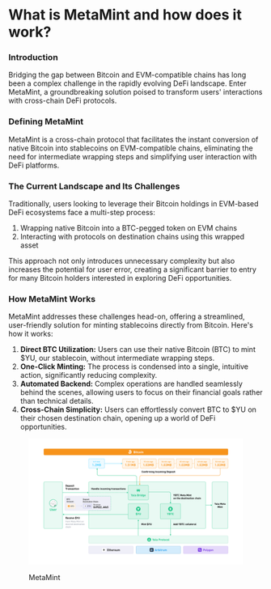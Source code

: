 # What is MetaMint and how does it work?

### Introduction <a href="#docs-internal-guid-516761f3-7fff-6830-5b0d-0bd336f98fb8" id="docs-internal-guid-516761f3-7fff-6830-5b0d-0bd336f98fb8"></a>

Bridging the gap between Bitcoin and EVM-compatible chains has long been a complex challenge in the rapidly evolving DeFi landscape. Enter MetaMint, a groundbreaking solution poised to transform users' interactions with cross-chain DeFi protocols.

### Defining MetaMint

MetaMint is a cross-chain protocol that facilitates the instant conversion of native Bitcoin into stablecoins on EVM-compatible chains, eliminating the need for intermediate wrapping steps and simplifying user interaction with DeFi platforms.

### The Current Landscape and Its Challenges

Traditionally, users looking to leverage their Bitcoin holdings in EVM-based DeFi ecosystems face a multi-step process:

1. Wrapping native Bitcoin into a BTC-pegged token on EVM chains
2. Interacting with protocols on destination chains using this wrapped asset

This approach not only introduces unnecessary complexity but also increases the potential for user error, creating a significant barrier to entry for many Bitcoin holders interested in exploring DeFi opportunities.

### How MetaMint Works

MetaMint addresses these challenges head-on, offering a streamlined, user-friendly solution for minting stablecoins directly from Bitcoin. Here's how it works:

1. **Direct BTC Utilization:** Users can use their native Bitcoin (BTC) to mint $YU, our stablecoin, without intermediate wrapping steps.
2. **One-Click Minting:** The process is condensed into a single, intuitive action, significantly reducing complexity.
3. **Automated Backend:** Complex operations are handled seamlessly behind the scenes, allowing users to focus on their financial goals rather than technical details.
4. **Cross-Chain Simplicity:** Users can effortlessly convert BTC to $YU on their chosen destination chain, opening up a world of DeFi opportunities.

&#x20;               &#x20;

<figure><img src="../.gitbook/assets/image (26).png" alt=""><figcaption><p>MetaMint</p></figcaption></figure>
